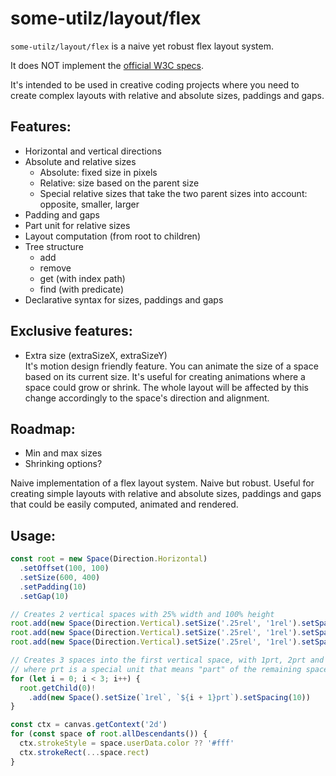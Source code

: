 # some-utilz/layout/flex

`some-utilz/layout/flex` is a naive yet robust flex layout system.

It does NOT implement the [official W3C specs](https://www.w3.org/TR/css-flexbox-1/).

It's intended to be used in creative coding projects where you need to create
complex layouts with relative and absolute sizes, paddings and gaps.

## Features:
- Horizontal and vertical directions
- Absolute and relative sizes
  - Absolute: fixed size in pixels
  - Relative: size based on the parent size
  - Special relative sizes that take the two parent sizes into account: opposite, smaller, larger
- Padding and gaps
- Part unit for relative sizes
- Layout computation (from root to children)
- Tree structure
  - add
  - remove
  - get (with index path)
  - find (with predicate)
- Declarative syntax for sizes, paddings and gaps

## Exclusive features:
- Extra size (extraSizeX, extraSizeY)  
  It's motion design friendly feature. You can animate the size of a space 
  based on its current size. It's useful for creating animations where a space
  could grow or shrink. The whole layout will be affected by this change 
  accordingly to the space's direction and alignment.

## Roadmap:
- Min and max sizes
- Shrinking options?

Naive implementation of a flex layout system. Naive but robust. Useful for 
creating simple layouts with relative and absolute sizes, paddings and gaps 
that could be easily computed, animated and rendered.

## Usage:
```js
const root = new Space(Direction.Horizontal)
  .setOffset(100, 100)
  .setSize(600, 400)
  .setPadding(10)
  .setGap(10)

// Creates 2 vertical spaces with 25% width and 100% height
root.add(new Space(Direction.Vertical).setSize('.25rel', '1rel').setSpacing(10).setUserData({ color: '#f00' }))
root.add(new Space(Direction.Vertical).setSize('.25rel', '1rel').setSpacing(10).setUserData({ color: '#f00' }))
root.add(new Space(Direction.Vertical).setSize('.25rel', '1rel').setSpacing(10).setUserData({ color: '#f00' }))

// Creates 3 spaces into the first vertical space, with 1prt, 2prt and 3prt height
// where prt is a special unit that means "part" of the remaining space
for (let i = 0; i < 3; i++) {
  root.getChild(0)!
    .add(new Space().setSize(`1rel`, `${i + 1}prt`).setSpacing(10))
}

const ctx = canvas.getContext('2d')
for (const space of root.allDescendants()) {
  ctx.strokeStyle = space.userData.color ?? '#fff'
  ctx.strokeRect(...space.rect)
}
```